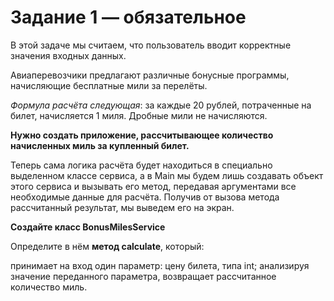 # Задание 1 — обязательное

В этой задаче мы считаем, что пользователь вводит корректные значения входных данных.

Авиаперевозчики предлагают различные бонусные программы, начисляющие бесплатные мили за перелёты. 

*Формула расчёта следующая*: за каждые 20 рублей, потраченные на билет, начисляется 1 миля. Дробные мили не начисляются.

**Нужно создать приложение, рассчитывающее количество начисленных миль за купленный билет.**

Теперь сама логика расчёта будет находиться в специально выделенном классе сервиса, а в Main мы будем лишь создавать объект этого сервиса и вызывать его метод, передавая аргументами все необходимые данные для расчёта. Получив от вызова метода рассчитанный результат, мы выведем его на экран.

**Создайте класс BonusMilesService**

Определите в нём **метод calculate**, который:

принимает на вход один параметр: цену билета, типа int;
анализируя значение переданного параметра, возвращает рассчитанное количество миль.
